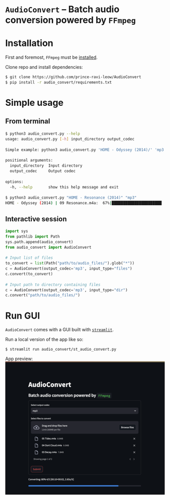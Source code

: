 # `AudioConvert` – Batch audio conversion powered by `FFmpeg`

# Installation
First and foremost, `FFmpeg` must be [installed](https://ffmpeg.org/download.html).

Clone repo and install dependencies:
```sh
$ git clone https://github.com/prince-ravi-leow/AudioConvert
$ pip install -r audio_convert/requirements.txt
```

# Simple usage
## From terminal
```sh
$ python3 audio_convert.py --help 
usage: audio_convert.py [-h] input_directory output_codec

Simple example: python3 audio_convert.py 'HOME - Odyssey (2014)/' 'mp3'

positional arguments:
  input_directory  Input directory
  output_codec     Output codec

options:
  -h, --help       show this help message and exit

$ python3 audio_convert.py "HOME - Resonance (2014)" "mp3"
HOME - Odyssey (2014) | 09 Resonance.m4a:  67%|██████████████████████           | 8/12 [00:21<00:11,  2.78s/it]
```
## Interactive session
```py
import sys
from pathlib import Path
sys.path.append(audio_convert)
from audio_convert import AudioConvert

# Input list of files
to_convert = list(Path("path/to/audio_files/").glob("*"))
c = AudioConvert(output_codec='mp3', input_type="files")
c.convert(to_convert)

# Input path to directory containing files
c = AudioConvert(output_codec='mp3', input_type="dir")
c.convert("path/to/audio_files/")
```

# Run GUI
`AudioConvert` comes with a GUI built with [`streamlit`](https://github.com/streamlit/streamlit). 

Run a local version of the app like so:
```
$ streamlit run audio_convert/st_audio_convert.py
```
App preview: 
![streamlit preview](./media/st_audio_convert_preview_zoom.png)
